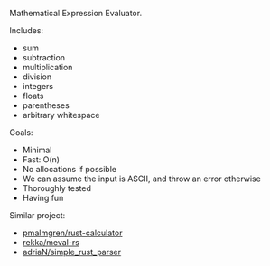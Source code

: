 Mathematical Expression Evaluator.

Includes:

- sum
- subtraction
- multiplication
- division
- integers
- floats
- parentheses
- arbitrary whitespace

Goals:

- Minimal
- Fast: O(n)
- No allocations if possible
- We can assume the input is ASCII, and throw an error otherwise
- Thoroughly tested
- Having fun

Similar project:

- [pmalmgren/rust-calculator](https://github.com/pmalmgren/rust-calculator)
- [rekka/meval-rs](https://github.com/rekka/meval-rs)
- [adriaN/simple_rust_parser](https://github.com/adrianN/simple_rust_parser)

